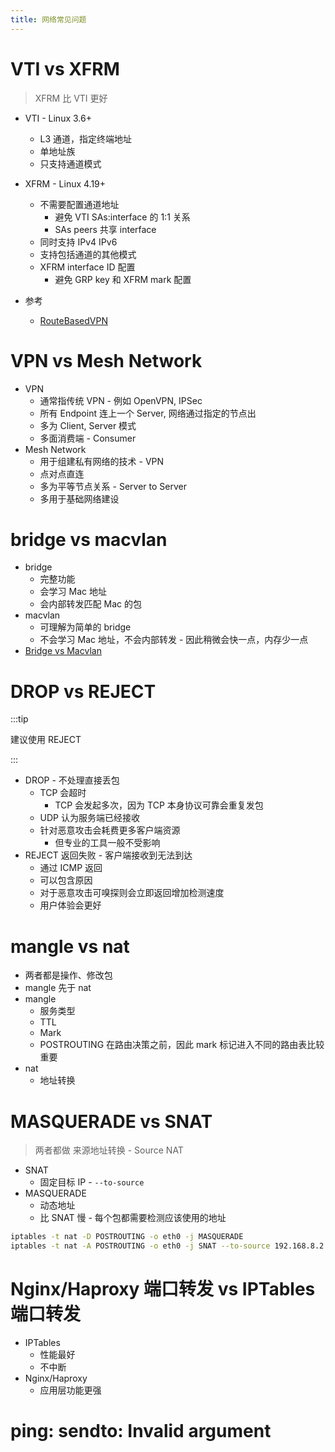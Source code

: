 ```yaml
---
title: 网络常见问题
---
```


# VTI vs XFRM
> XFRM 比 VTI 更好

* VTI - Linux 3.6+
  * L3 通道，指定终端地址
  * 单地址族
  * 只支持通道模式
* XFRM - Linux 4.19+
  * 不需要配置通道地址
    * 避免 VTI SAs:interface 的 1:1 关系
    * SAs peers 共享 interface
  * 同时支持 IPv4 IPv6
  * 支持包括通道的其他模式
  * XFRM interface ID 配置
    * 避免 GRP key 和 XFRM mark 配置

* 参考
  * [RouteBasedVPN](https://wiki.strongswan.org/projects/strongswan/wiki/RouteBasedVPN)

# VPN vs Mesh Network
* VPN
  * 通常指传统 VPN - 例如 OpenVPN, IPSec
  * 所有 Endpoint 连上一个 Server, 网络通过指定的节点出
  * 多为 Client, Server 模式
  * 多面消费端 - Consumer
* Mesh Network
  * 用于组建私有网络的技术 - VPN
  * 点对点直连
  * 多为平等节点关系 - Server to Server
  * 多用于基础网络建设

# bridge vs macvlan

- bridge
  - 完整功能
  - 会学习 Mac 地址
  - 会内部转发匹配 Mac 的包
- macvlan
  - 可理解为简单的 bridge
  - 不会学习 Mac 地址，不会内部转发 - 因此稍微会快一点，内存少一点
- [Bridge vs Macvlan](https://hicu.be/bridge-vs-macvlan)

# DROP vs REJECT

:::tip

建议使用 REJECT

:::

- DROP - 不处理直接丢包
  - TCP 会超时
    - TCP 会发起多次，因为 TCP 本身协议可靠会重复发包
  - UDP 认为服务端已经接收
  - 针对恶意攻击会耗费更多客户端资源
    - 但专业的工具一般不受影响
- REJECT 返回失败 - 客户端接收到无法到达
  - 通过 ICMP 返回
  - 可以包含原因
  - 对于恶意攻击可嗅探则会立即返回增加检测速度
  - 用户体验会更好

# mangle vs nat

- 两者都是操作、修改包
- mangle 先于 nat
- mangle
  - 服务类型
  - TTL
  - Mark
  - POSTROUTING 在路由决策之前，因此 mark 标记进入不同的路由表比较重要
- nat
  - 地址转换

# MASQUERADE vs SNAT

> 两者都做 来源地址转换 - Source NAT

- SNAT
  - 固定目标 IP - `--to-source`
- MASQUERADE
  - 动态地址
  - 比 SNAT 慢 - 每个包都需要检测应该使用的地址

```bash
iptables -t nat -D POSTROUTING -o eth0 -j MASQUERADE
iptables -t nat -A POSTROUTING -o eth0 -j SNAT --to-source 192.168.8.2
```

# Nginx/Haproxy 端口转发 vs IPTables 端口转发
* IPTables
  * 性能最好
  * 不中断
* Nginx/Haproxy
  * 应用层功能更强

# ping: sendto: Invalid argument
